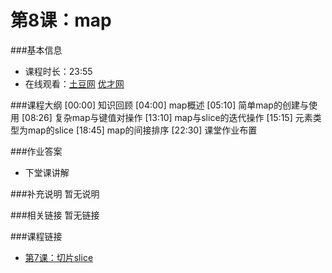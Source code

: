 第8课：map
==========================

###基本信息
- 课程时长：23:55
- 在线观看：[土豆网](http://www.tudou.com/programs/view/4RPY1QgwvLg/) [优才网](http://www.ucai.cn/course/chapter/69/3210/4626)

###课程大纲
	[00:00] 知识回顾
	[04:00] map概述
	[05:10] 简单map的创建与使用
	[08:26] 复杂map与键值对操作
	[13:10] map与slice的迭代操作
	[15:15] 元素类型为map的slice
	[18:45] map的间接排序
	[22:30] 课堂作业布置
	
###作业答案
- 下堂课讲解

###补充说明
暂无说明

###相关链接
暂无链接

###课程链接
- [第7课：切片slice](../lecture7/lecture7.md)